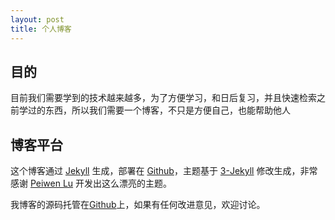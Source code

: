 ```yaml
---
layout: post
title: 个人博客
---
```


## 目的

目前我们需要学到的技术越来越多，为了方便学习，和日后复习，并且快速检索之前学过的东西，所以我们需要一个博客，不只是方便自己，也能帮助他人


## 博客平台

这个博客通过 [Jekyll](http://jekyllrb.com/) 生成，部署在 [Github](https://pages.github.com)，主题基于 [3-Jekyll](https://github.com/P233/3-Jekyll) 修改生成，非常感谢 [Peiwen Lu](https://github.com/P233) 开发出这么漂亮的主题。

我博客的源码托管在[Github](https://github.com/hahaniu666/hahaniu666.github.io)上，如果有任何改进意见，欢迎讨论。
